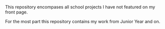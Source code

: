 This repository encompases all school projects I have not featured on my front page. 

For the most part this repository contains my work from Junior Year and on.
